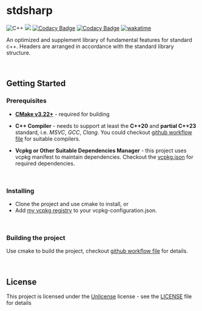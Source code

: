 # stdsharp

![C++](https://img.shields.io/badge/C%2B%2B-23-blue)
[![](https://github.com/BlurringShadow/stdsharp/actions/workflows/build-and-test.yml/badge.svg)](https://github.com/BlurringShadow/stdsharp/actions/workflows/build-and-test.yml)
[![Codacy Badge](https://app.codacy.com/project/badge/Grade/f08b08ddd5e146c69b39ac5001f06c6a)](https://www.codacy.com/gh/BlurringShadow/stdsharp/dashboard?utm_source=github.com&utm_medium=referral&utm_content=BlurringShadow/stdsharp&utm_campaign=Badge_Grade)
[![Codacy Badge](https://app.codacy.com/project/badge/Coverage/f08b08ddd5e146c69b39ac5001f06c6a)](https://www.codacy.com/gh/BlurringShadow/stdsharp/dashboard?utm_source=github.com&utm_medium=referral&utm_content=BlurringShadow/stdsharp&utm_campaign=Badge_Coverage)
[![wakatime](https://wakatime.com/badge/github/BlurringShadow/stdsharp.svg)](https://wakatime.com/badge/github/BlurringShadow/stdsharp)

An optimized and supplement library of fundamental features for standard c++. Headers are arranged in accordance with the standard library structure.

<br/>

## Getting Started

### Prerequisites

- **[CMake v3.22+](https://github.com/BlurringShadow/stdsharp/blob/main/CMakeLists.txt#L1)** - required for building

- **C++ Compiler** - needs to support at least the **C++20** and **partial C++23** standard, i.e. _MSVC_, _GCC_, _Clang_. You could checkout [github workflow file](.github/workflows/build.yml) for suitable compilers.

- **Vcpkg or Other Suitable Dependencies Manager** - this project uses vcpkg manifest to maintain dependencies. Checkout the
  [vcpkg.json](vcpkg.json) for required dependencies.

<br/>

### Installing

- Clone the project and use cmake to install, or
- Add [my vcpkg registry](https://github.com/BlurringShadow/vcpkg-registry) to your vcpkg-configuration.json.

<br/>

### Building the project

Use cmake to build the project, checkout [github workflow file](.github/workflows/build.yml) for details.

<br/>

## License

This project is licensed under the [Unlicense](https://unlicense.org/) license - see the
[LICENSE](LICENSE) file for details
